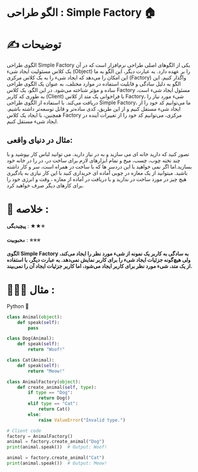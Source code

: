 

# الگو طراحی :  Simple Factory 🏠

# ✍️ توضیحات 
الگوی طراحی Simple Factory یکی از الگوهای اصلی طراحی نرم‌افزار است که در آن یک کلاس مسئولیت ایجاد شیء (Object) را بر عهده دارد. به عبارت دیگر، این الگو به ما این امکان را می‌دهد که ایجاد شیء را به یک کلاس مرکزی (Factory) واگذار کنیم.
این الگو به دلیل سادگی و قابلیت استفاده در موارد مختلف، به عنوان یک الگوی طراحی ساده و مؤثر شناخته می‌شود. در این الگو، یک کلاس Factory مسئول ایجاد شیء است، به طوری که کاربر (Client) با فراخوانی یک متد از کلاس Factory، شیء مورد نیاز را دریافت می‌کند.
با استفاده از الگوی طراحی Simple Factory، ما می‌توانیم کد خود را از ایجاد شیء مستقل کنیم و از این طریق، کدی ساده‌تر و قابل توسعه‌تر داشته باشیم. همچنین، با ایجاد یک کلاس Factory مرکزی، می‌توانیم کد خود را از تغییرات آینده در ایجاد شیء مستقل کنیم.

## مثال در دنیای واقعی:
تصور کنید که دارید خانه ای می سازید و به در نیاز دارید. می توانید لباس کار بپوشید و با چند تخته چوب، چسب، میخ و تمام ابزارهای لازم برای ساخت در، در را در خانه خود بسازید.اما اگر نمی خواهید با این دردسر ها که با ساخت در همراه است، سر و کار داشته باشید. میتوانید از یک مغازه در چوبی آماده ای خریداری کنید با این کار نیازی به یادگیری هیچ چیز در مورد ساخت در ندارید و با دریافت در آماده از مغازه ، وقت و انرژی خود را برای کارهای دیگر صرف خواهید کرد.

 # 📝 خلاصه :
**پیچیدیگی** : **★★⭐** 

م**حبوبیت** : **⭐⭐⭐**

**الگوی Simple Factory به سادگی به کاربر یک نمونه از شیء مورد نظر را ایجاد می‌کند، ولی هیچ‌گونه جزئیات ایجاد شیء را برای کاربر نمایش نمی‌دهد. به عبارت دیگر، با استفاده از یک متد، شیء مورد نظر برای کاربر ایجاد می‌شود، اما کاربر جزئیات ایجاد آن را نمی‌بیند.**

# 👨🏻‍💻 مثال  :
Python 🐍 


```python
class Animal(object):
    def speak(self):
        pass

class Dog(Animal):
    def speak(self):
        return "Woof!"

class Cat(Animal):
    def speak(self):
        return "Meow!"

class AnimalFactory(object):
    def create_animal(self, type):
        if type == "Dog":
            return Dog()
        elif type == "Cat":
            return Cat()
        else:
            raise ValueError("Invalid type.")

# Client code
factory = AnimalFactory()
animal = factory.create_animal("Dog")
print(animal.speak())  # Output: Woof!

animal = factory.create_animal("Cat")
print(animal.speak())  # Output: Meow!
```
